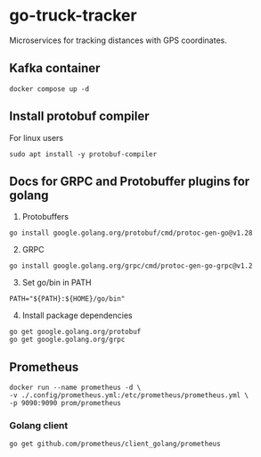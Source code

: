 # go-truck-tracker
Microservices for tracking distances with GPS coordinates.

## Kafka container
```
docker compose up -d
```

## Install protobuf compiler
For linux users
```
sudo apt install -y protobuf-compiler
```

## Docs for GRPC and Protobuffer plugins for golang
1. Protobuffers
```
go install google.golang.org/protobuf/cmd/protoc-gen-go@v1.28
```

2. GRPC
```
go install google.golang.org/grpc/cmd/protoc-gen-go-grpc@v1.2
```

3. Set go/bin in PATH
```
PATH="${PATH}:${HOME}/go/bin"
```

4. Install package dependencies
```
go get google.golang.org/protobuf
go get google.golang.org/grpc
```

## Prometheus
```
docker run --name prometheus -d \
-v ./.config/prometheus.yml:/etc/prometheus/prometheus.yml \
-p 9090:9090 prom/prometheus
```

### Golang client
```
go get github.com/prometheus/client_golang/prometheus
```
